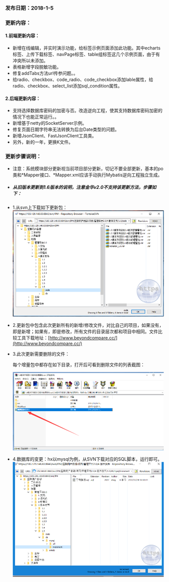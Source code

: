 ### 发布日期：2018-1-5

### 更新内容：

#### 1.前端更新内容：

* 新增在线编辑，并实时演示功能，给标签示例页面添加此功能。其中echarts标签、上传下载标签、navPage标签、table组标签这几个示例页面，由于有冲突所以未添加。
* 表格新增字段脱敏功能。
* 修复addTabs方法url传参问题。。
* 给radio、checkbox、code\_radio、code\_checkbox添加lable属性，给radio、checkbox、select\_list添加sql\_condition属性。

#### 2.后端更新内容：

* 支持选择数据库密码的加密与否。改造逆向工程，使其支持数据库密码加密的情况下也能正常运行。。
* 新增基于netty的SocketServer示例。
* 修复页面日期字符串无法转换为后台Date类型的问题。
* 新增JsonClient、FastJsonClient工具类。
* 另外，新的一年，更换K文件。

### 更新步骤说明：

* 注意：系统模块部分更新视当前项目部分更新，切记不要全部更新，基本的po类和\*Mapper接口、\*Mapper.xml应该手动执行Mybatis逆向工程独立生成。
* ##### 从旧版本更新到1.6版本的说明，注意金华v2.0不支持该更新方法，步骤如下：
* 1.从svn上下载如下更新包：  
  ![](/assets/V1.6-1.png)

* 2.更新包中包含此次更新所有的新增/修改文件，对比自己的项目，如果没有，即是新增；如果有，即是修改，所有文件的目录层次都和项目中相同。文件比较工具下载地址：[http://www.beyondcompare.cc/](http://www.beyondcompare.cc/)

* 3.此次更新需要删除的文件：

  每个增量包中都存在如下目录，打开后可看到删除文件的列表截图：

  ![](/assets/V1.5-2.png)

* 4.数据库的变更：hx以mysql为例，从SVN下载对应的SQL脚本，运行即可。  
  ![](/assets/V1.5-3.png)



